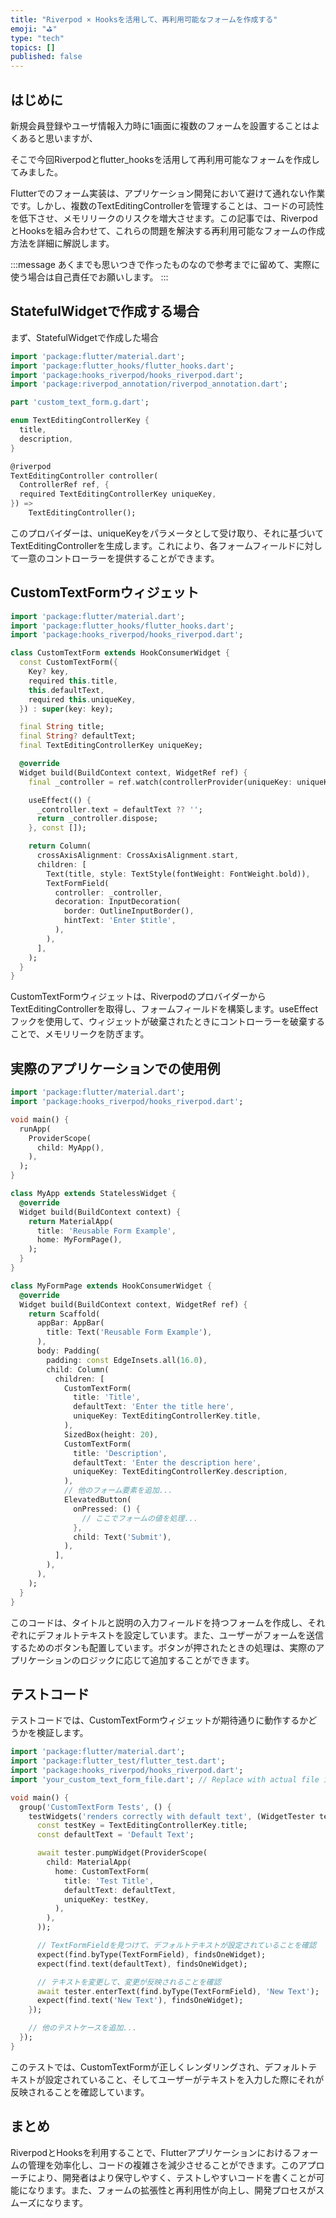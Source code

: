 ```yaml
---
title: "Riverpod × Hooksを活用して、再利用可能なフォームを作成する"
emoji: "⛳"
type: "tech"
topics: []
published: false
---
```


## はじめに
新規会員登録やユーザ情報入力時に1画面に複数のフォームを設置することはよくあると思いますが、

そこで今回Riverpodとflutter_hooksを活用して再利用可能なフォームを作成してみました。

Flutterでのフォーム実装は、アプリケーション開発において避けて通れない作業です。しかし、複数のTextEditingControllerを管理することは、コードの可読性を低下させ、メモリリークのリスクを増大させます。この記事では、RiverpodとHooksを組み合わせて、これらの問題を解決する再利用可能なフォームの作成方法を詳細に解説します。

:::message
あくまでも思いつきで作ったものなので参考までに留めて、実際に使う場合は自己責任でお願いします。
:::

## StatefulWidgetで作成する場合
まず、StatefulWidgetで作成した場合

```dart
import 'package:flutter/material.dart';
import 'package:flutter_hooks/flutter_hooks.dart';
import 'package:hooks_riverpod/hooks_riverpod.dart';
import 'package:riverpod_annotation/riverpod_annotation.dart';

part 'custom_text_form.g.dart';

enum TextEditingControllerKey {
  title,
  description,
}

@riverpod
TextEditingController controller(
  ControllerRef ref, {
  required TextEditingControllerKey uniqueKey,
}) =>
    TextEditingController();
```

このプロバイダーは、uniqueKeyをパラメータとして受け取り、それに基づいてTextEditingControllerを生成します。これにより、各フォームフィールドに対して一意のコントローラーを提供することができます。

## CustomTextFormウィジェット

```dart
import 'package:flutter/material.dart';
import 'package:flutter_hooks/flutter_hooks.dart';
import 'package:hooks_riverpod/hooks_riverpod.dart';

class CustomTextForm extends HookConsumerWidget {
  const CustomTextForm({
    Key? key,
    required this.title,
    this.defaultText,
    required this.uniqueKey,
  }) : super(key: key);

  final String title;
  final String? defaultText;
  final TextEditingControllerKey uniqueKey;

  @override
  Widget build(BuildContext context, WidgetRef ref) {
    final _controller = ref.watch(controllerProvider(uniqueKey: uniqueKey));

    useEffect(() {
      _controller.text = defaultText ?? '';
      return _controller.dispose;
    }, const []);

    return Column(
      crossAxisAlignment: CrossAxisAlignment.start,
      children: [
        Text(title, style: TextStyle(fontWeight: FontWeight.bold)),
        TextFormField(
          controller: _controller,
          decoration: InputDecoration(
            border: OutlineInputBorder(),
            hintText: 'Enter $title',
          ),
        ),
      ],
    );
  }
}
```

CustomTextFormウィジェットは、RiverpodのプロバイダーからTextEditingControllerを取得し、フォームフィールドを構築します。useEffectフックを使用して、ウィジェットが破棄されたときにコントローラーを破棄することで、メモリリークを防ぎます。

## 実際のアプリケーションでの使用例


```dart
import 'package:flutter/material.dart';
import 'package:hooks_riverpod/hooks_riverpod.dart';

void main() {
  runApp(
    ProviderScope(
      child: MyApp(),
    ),
  );
}

class MyApp extends StatelessWidget {
  @override
  Widget build(BuildContext context) {
    return MaterialApp(
      title: 'Reusable Form Example',
      home: MyFormPage(),
    );
  }
}

class MyFormPage extends HookConsumerWidget {
  @override
  Widget build(BuildContext context, WidgetRef ref) {
    return Scaffold(
      appBar: AppBar(
        title: Text('Reusable Form Example'),
      ),
      body: Padding(
        padding: const EdgeInsets.all(16.0),
        child: Column(
          children: [
            CustomTextForm(
              title: 'Title',
              defaultText: 'Enter the title here',
              uniqueKey: TextEditingControllerKey.title,
            ),
            SizedBox(height: 20),
            CustomTextForm(
              title: 'Description',
              defaultText: 'Enter the description here',
              uniqueKey: TextEditingControllerKey.description,
            ),
            // 他のフォーム要素を追加...
            ElevatedButton(
              onPressed: () {
                // ここでフォームの値を処理...
              },
              child: Text('Submit'),
            ),
          ],
        ),
      ),
    );
  }
}
```

このコードは、タイトルと説明の入力フィールドを持つフォームを作成し、それぞれにデフォルトテキストを設定しています。また、ユーザーがフォームを送信するためのボタンも配置しています。ボタンが押されたときの処理は、実際のアプリケーションのロジックに応じて追加することができます。

## テストコード
テストコードでは、CustomTextFormウィジェットが期待通りに動作するかどうかを検証します。

```dart
import 'package:flutter/material.dart';
import 'package:flutter_test/flutter_test.dart';
import 'package:hooks_riverpod/hooks_riverpod.dart';
import 'your_custom_text_form_file.dart'; // Replace with actual file import

void main() {
  group('CustomTextForm Tests', () {
    testWidgets('renders correctly with default text', (WidgetTester tester) async {
      const testKey = TextEditingControllerKey.title;
      const defaultText = 'Default Text';

      await tester.pumpWidget(ProviderScope(
        child: MaterialApp(
          home: CustomTextForm(
            title: 'Test Title',
            defaultText: defaultText,
            uniqueKey: testKey,
          ),
        ),
      ));

      // TextFormFieldを見つけて、デフォルトテキストが設定されていることを確認
      expect(find.byType(TextFormField), findsOneWidget);
      expect(find.text(defaultText), findsOneWidget);

      // テキストを変更して、変更が反映されることを確認
      await tester.enterText(find.byType(TextFormField), 'New Text');
      expect(find.text('New Text'), findsOneWidget);
    });

    // 他のテストケースを追加...
  });
}
```

このテストでは、CustomTextFormが正しくレンダリングされ、デフォルトテキストが設定されていること、そしてユーザーがテキストを入力した際にそれが反映されることを確認しています。

## まとめ
RiverpodとHooksを利用することで、Flutterアプリケーションにおけるフォームの管理を効率化し、コードの複雑さを減少させることができます。このアプローチにより、開発者はより保守しやすく、テストしやすいコードを書くことが可能になります。また、フォームの拡張性と再利用性が向上し、開発プロセスがスムーズになります。

